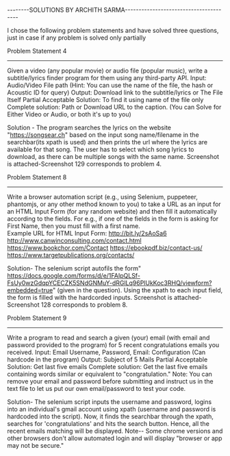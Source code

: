 --------SOLUTIONS BY ARCHITH SARMA---------------------------------------




I chose the following problem statements and have solved three questions, just in case if any problem is solved only partially

Problem Statement 4
__________________
Given a video (any popular movie) or audio file (popular music), write a subtitle/lyrics finder program for them using any third-party API. 
Input: Audio/Video File path (Hint: You can use the name of the file, the hash or Acoustic ID for query)
Output: Download link to the subtitle/lyrics or The File Itself
Partial Acceptable Solution: To find it using name of the file only
Complete solution: Path or Download URL to the caption. (You can Solve for Either Video or Audio, or both it's up to you)

Solution - The program searches the lyrics on the website "https://songsear.ch" based on the input song name/filename in the searchbar(its xpath is used) and then prints the url where the lyrics are available for that song. The user has to select which song lyrics to download, as there can be multiple songs with the same name. Screenshot is attached-Screenshot 129 corresponds to problem 4.


Problem Statement 8
__________________
Write a browser automation script (e.g., using Selenium, puppeteer, phantomjs, or any other method known to you) to take a URL as an input for an HTML Input Form (for any random website) and then fill it automatically according to the fields. For e.g., if one of the fields in the form is asking for First Name, then you must fill with a first name.  
Example URL for HTML Input Form:
http://bit.ly/2sAoSa6
http://www.canwinconsulting.com/contact.html
https://www.bookchor.com/Contact
https://ebookpdf.biz/contact-us/
https://www.targetpublications.org/contacts/

Solution- The selenium script autofils the form" https://docs.google.com/forms/d/e/1FAIpQLSf-FsUy0wzGdqpYCECZK5SNdGNMuY-dRGlLq96PlUkKoc3RHQ/viewform?embedded=true" (given in the question). Using the xpath to each input field, the form is filled with the hardcorded inputs. Screenshot is attached-Screenshot 128 corresponds to problem 8.





Problem Statement 9
__________________
Write a program to read and search a given (your) email (with email and password provided to the program) for 5 recent congratulations emails you received.
Input: Email Username, Password, Email: Configuration (Can hardcode in the program)
Output: Subject of 5 Mails
Partial Acceptable Solution: Get last five emails
Complete solution: Get the last five emails containing words similar or equivalent to "congratulation."
Note: You can remove your email and password before submitting and instruct us in the text file to let us put our own email/password to test your code.



Solution- The selenium script inputs the username and password, logins into an individual's gmail account using xpath (username and password is hardcoded into the script). Now, it finds the searchbar through the xpath, searches for 'congratulations' and hits the search button. Hence, all the recent emails matching will be displayed.
Note-- Some chrome versions and other browsers don't allow automated login and will display "browser or app may not be secure."
